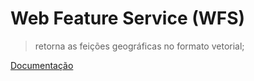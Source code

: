 # Web Feature Service (WFS)

> retorna as feições geográficas no formato vetorial;

[Documentação](https://www.opengeospatial.org/standards/wfs)
